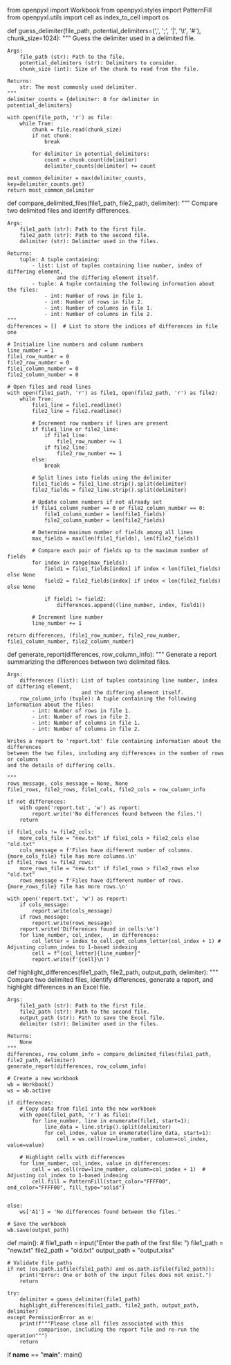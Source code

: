 from openpyxl import Workbook
from openpyxl.styles import PatternFill
from openpyxl.utils import cell as index_to_cell
import os

def guess_delimiter(file_path, potential_delimiters=(',', ';', '|', '\t', '#'), chunk_size=1024):
    """
    Guess the delimiter used in a delimited file.

    Args:
        file_path (str): Path to the file.
        potential_delimiters (str): Delimiters to consider.
        chunk_size (int): Size of the chunk to read from the file.

    Returns:
        str: The most commonly used delimiter.
    """
    delimiter_counts = {delimiter: 0 for delimiter in potential_delimiters}

    with open(file_path, 'r') as file:
        while True:
            chunk = file.read(chunk_size)
            if not chunk:
                break

            for delimiter in potential_delimiters:
                count = chunk.count(delimiter)
                delimiter_counts[delimiter] += count

    most_common_delimiter = max(delimiter_counts, key=delimiter_counts.get)
    return most_common_delimiter


def compare_delimited_files(file1_path, file2_path, delimiter):
    """
    Compare two delimited files and identify differences.

    Args:
        file1_path (str): Path to the first file.
        file2_path (str): Path to the second file.
        delimiter (str): Delimiter used in the files.

    Returns:
        tuple: A tuple containing:
            - list: List of tuples containing line number, index of differing element, 
                    and the differing element itself.
            - tuple: A tuple containing the following information about the files:
                - int: Number of rows in file 1.
                - int: Number of rows in file 2.
                - int: Number of columns in file 1.
                - int: Number of columns in file 2.
    """
    differences = []  # List to store the indices of differences in file one

    # Initialize line numbers and column numbers
    line_number = 1
    file1_row_number = 0
    file2_row_number = 0
    file1_column_number = 0
    file2_column_number = 0

    # Open files and read lines
    with open(file1_path, 'r') as file1, open(file2_path, 'r') as file2:
        while True:
            file1_line = file1.readline()
            file2_line = file2.readline()

            # Increment row numbers if lines are present
            if file1_line or file2_line:
                if file1_line:
                    file1_row_number += 1
                if file2_line:
                    file2_row_number += 1
            else:
                break

            # Split lines into fields using the delimiter
            file1_fields = file1_line.strip().split(delimiter)
            file2_fields = file2_line.strip().split(delimiter)

            # Update column numbers if not already set
            if file1_column_number == 0 or file2_column_number == 0:
                file1_column_number = len(file1_fields)
                file2_column_number = len(file2_fields)

            # Determine maximum number of fields among all lines
            max_fields = max(len(file1_fields), len(file2_fields))

            # Compare each pair of fields up to the maximum number of fields
            for index in range(max_fields):
                field1 = file1_fields[index] if index < len(file1_fields) else None
                field2 = file2_fields[index] if index < len(file2_fields) else None

                if field1 != field2:
                    differences.append((line_number, index, field1))

            # Increment line number
            line_number += 1

    return differences, (file1_row_number, file2_row_number, file1_column_number, file2_column_number)


def generate_report(differences, row_column_info):
    """
    Generate a report summarizing the differences between two delimited files.

    Args:
        differences (list): List of tuples containing line number, index of differing element,
                            and the differing element itself.
        row_column_info (tuple): A tuple containing the following information about the files:
            - int: Number of rows in file 1.
            - int: Number of rows in file 2.
            - int: Number of columns in file 1.
            - int: Number of columns in file 2.

    Writes a report to 'report.txt' file containing information about the differences
    between the two files, including any differences in the number of rows or columns
    and the details of differing cells.

    """
    rows_message, cols_message = None, None
    file1_rows, file2_rows, file1_cols, file2_cols = row_column_info

    if not differences:
        with open('report.txt', 'w') as report:
            report.write('No differences found between the files.')
        return
    
    if file1_cols != file2_cols:
        more_cols_file = "new.txt" if file1_cols > file2_cols else "old.txt"
        cols_message = f'Files have different number of columns. {more_cols_file} file has more columns.\n'
    if file1_rows != file2_rows:
        more_rows_file = "new.txt" if file1_rows > file2_rows else "old.txt"
        rows_message = f'Files have different number of rows. {more_rows_file} file has more rows.\n'

    with open('report.txt', 'w') as report:
        if cols_message:
            report.write(cols_message)
        if rows_message:
            report.write(rows_message)
        report.write('Differences found in cells:\n')
        for line_number, col_index, _ in differences:
            col_letter = index_to_cell.get_column_letter(col_index + 1) # Adjusting column_index to 1-based indexing
            cell = f"{col_letter}{line_number}"
            report.write(f'{cell}\n')


def highlight_differences(file1_path, file2_path, output_path, delimiter):
    """
    Compare two delimited files, identify differences, generate a report, and highlight differences in an Excel file.

    Args:
        file1_path (str): Path to the first file.
        file2_path (str): Path to the second file.
        output_path (str): Path to save the Excel file.
        delimiter (str): Delimiter used in the files.

    Returns:
        None
    """
    differences, row_column_info = compare_delimited_files(file1_path, file2_path, delimiter)
    generate_report(differences, row_column_info)

    # Create a new workbook
    wb = Workbook()
    ws = wb.active

    if differences:
        # Copy data from file1 into the new workbook
        with open(file1_path, 'r') as file1:
            for line_number, line in enumerate(file1, start=1):
                line_data = line.strip().split(delimiter)
                for col_index, value in enumerate(line_data, start=1):
                    cell = ws.cell(row=line_number, column=col_index, value=value)

        # Highlight cells with differences
        for line_number, col_index, value in differences:
            cell = ws.cell(row=line_number, column=col_index + 1)  # Adjusting col_index to 1-based indexing
            cell.fill = PatternFill(start_color="FFFF00", end_color="FFFF00", fill_type="solid")


    else:
        ws['A1'] = 'No differences found between the files.'

    # Save the workbook
    wb.save(output_path)


def main():
    # file1_path = input("Enter the path of the first file: ")
    file1_path = "new.txt"
    file2_path =  "old.txt"
    output_path = "output.xlsx"

    # Validate file paths
    if not (os.path.isfile(file1_path) and os.path.isfile(file2_path)):
        print("Error: One or both of the input files does not exist.")
        return

    try:
        delimiter = guess_delimiter(file1_path)  
        highlight_differences(file1_path, file2_path, output_path, delimiter)
    except PermissionError as e:
        print(f"""Please close all files associated with this 
              comparison, including the report file and re-run the operation""")
        return

if __name__ == "__main__":
    main()
